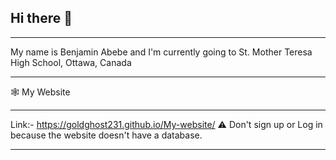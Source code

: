 ## Hi there 👋

________________________________________________________
My name is Benjamin Abebe and I'm currently going to St. Mother Teresa High School, Ottawa, Canada

__________________________________________________________________________________________________
🕸️ My Website
__________________________________________________________________________________________________
Link:- https://goldghost231.github.io/My-website/
⚠︎ Don't sign up or Log in because the website doesn't have a database. 
__________________________________________________________________________________________________
